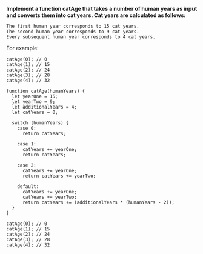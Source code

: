**Implement a function catAge that takes a number of human years as input and converts them into cat years. Cat years are calculated as follows:**

    The first human year corresponds to 15 cat years.
    The second human year corresponds to 9 cat years.
    Every subsequent human year corresponds to 4 cat years.

For example:

```
catAge(0); // 0
catAge(1); // 15
catAge(2); // 24
catAge(3); // 28
catAge(4); // 32
```

```
function catAge(humanYears) {
  let yearOne = 15;
  let yearTwo = 9;
  let additionalYears = 4;
  let catYears = 0;

  switch (humanYears) {
    case 0:
      return catYears;

    case 1:
      catYears += yearOne;
      return catYears;

    case 2:
      catYears += yearOne;
      return catYears += yearTwo;

    default:
      catYears += yearOne;
      catYears += yearTwo;
      return catYears += (additionalYears * (humanYears - 2));
  }
}

catAge(0); // 0
catAge(1); // 15
catAge(2); // 24
catAge(3); // 28
catAge(4); // 32
```
